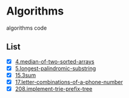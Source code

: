 # Algorithms

algorithms code

## List

- [X] [4.median-of-two-sorted-arrays](algorithms/4)
- [X] [5.longest-palindromic-substring](algorithms/5)
- [X] [15.3sum](algorithms/15)
- [X] [17.letter-combinations-of-a-phone-number](algorithms/17)
- [X] [208.implement-trie-prefix-tree](algorithms/208)
